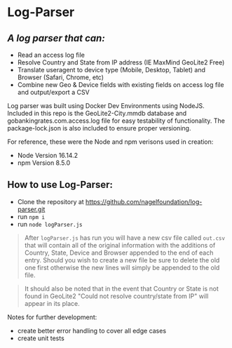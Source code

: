# Log-Parser

## _A log parser that can:_
- Read an access log file
- Resolve Country and State from IP address (IE MaxMind GeoLite2 Free)
- Translate useragent to device type (Mobile, Desktop, Tablet) and Browser (Safari, Chrome, etc)
- Combine new Geo & Device fields with existing fields on access log file and output/export a CSV

Log parser was built using Docker Dev Environments using NodeJS. Included in this repo is the GeoLite2-City.mmdb database and gobankingrates.com.access.log file for easy testability of functionality. The package-lock.json is also included to ensure proper versioning.

For reference, these were the Node and npm verisons used in creation:
- Node Version 16.14.2
- npm Version 8.5.0

## How to use Log-Parser:

- Clone the repository at https://github.com/nagelfoundation/log-parser.git
- run `npm i`
- run `node logParser.js`

> After `logParser.js` has run you will have a new csv file called `out.csv` that will contain all of the original information with the additions of Country, State, Device and Browser appended to the end of each entry. Should you wish to create a new file be sure to delete the old one first otherwise the new lines will simply be appended to the old file.

> It should also be noted that in the event that Country or State is not found in GeoLite2 "Could not resolve country/state from IP" will appear in its place.

Notes for further development:
- create better error handling to cover all edge cases
- create unit tests